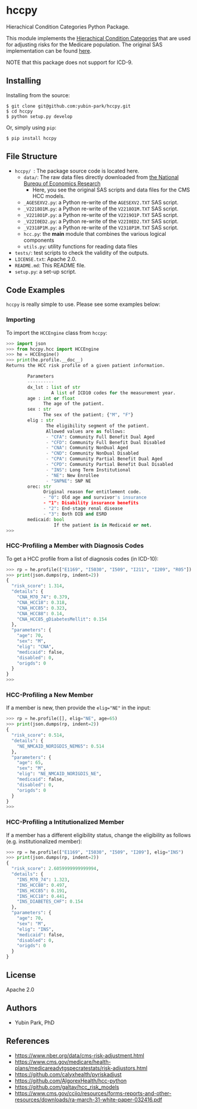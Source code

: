 # hccpy 

Hierachical Condition Categories Python Package.

This module implements the [Hierachical Condition Categories](https://www.cms.gov/cciio/resources/forms-reports-and-other-resources/downloads/ra-march-31-white-paper-032416.pdf) that are used for adjusting risks for the Medicare population.
The original SAS implementation can be found [here](https://www.nber.org/data/cms-risk-adjustment.html).

NOTE that this package does not support for ICD-9.

## Installing

Installing from the source:

```
$ git clone git@github.com:yubin-park/hccpy.git
$ cd hccpy
$ python setup.py develop
```
Or, simply using `pip`:

```
$ pip install hccpy
```

## File Structure

- `hccpy/ `: The package source code is located here.
  - `data/`: The raw data files directly downloaded from [the National Burequ of Economics Research](https://www.nber.org/data/cms-risk-adjustment.html)
    - Here, you see the original SAS scripts and data files for the CMS HCC models.
  - `_AGESEXV2.py`: a Python re-write of the `AGESEXV2.TXT` SAS script.
  - `_V2218O1M.py`: a Python re-write of the `V2218O1M.TXT` SAS script.
  - `_V2218O1P.py`: a Python re-write of the `V2219O1P.TXT` SAS script.
  - `_V22I0ED2.py`: a Python re-write of the `V22I0ED2.TXT` SAS script.
  - `_V2318P1M.py`: a Python re-write of the `V2318P1M.TXT` SAS script.
  - `hcc.py`: the **main** module that combines the various logical components
  - `utils.py`: utility functions for reading data files
- `tests/`: test scripts to check the validity of the outputs.
- `LICENSE.txt`: Apache 2.0.
- `README.md`: This README file.
- `setup.py`: a set-up script.

## Code Examples

`hccpy` is really simple to use.
Please see some examples below:

### Importing 

To import the `HCCEngine` class from `hccpy`:  

```python
>>> import json
>>> from hccpy.hcc import HCCEngine
>>> he = HCCEngine()
>>> print(he.profile.__doc__)
Returns the HCC risk profile of a given patient information.

        Parameters
        ----------
        dx_lst : list of str
                 A list of ICD10 codes for the measurement year.
        age : int or float
              The age of the patient.
        sex : str 
              The sex of the patient; {"M", "F"}
        elig : str
               The eligibility segment of the patient.
               Allowed values are as follows:
               - "CFA": Community Full Benefit Dual Aged
               - "CFD": Community Full Benefit Dual Disabled
               - "CNA": Community NonDual Aged
               - "CND": Community NonDual Disabled
               - "CPA": Community Partial Benefit Dual Aged
               - "CPD": Community Partial Benefit Dual Disabled
               - "INS": Long Term Institutional
               - "NE": New Enrollee
               - "SNPNE": SNP NE
        orec: str
              Original reason for entitlement code.
              - "0": Old age and survivor's insurance
              - "1": Disability insurance benefits
              - "2": End-stage renal disease 
              - "3": Both DIB and ESRD
        medicaid: bool
                  If the patient is in Medicaid or not.
>>>
```

### HCC-Profiling a Member with Diagnosis Codes

To get a HCC profile from a list of diagnosis codes (in ICD-10):

```python
>>> rp = he.profile(["E1169", "I5030", "I509", "I211", "I209", "R05"])
>>> print(json.dumps(rp, indent=2))
{
  "risk_score": 1.314,
  "details": {
    "CNA_M70_74": 0.379,
    "CNA_HCC18": 0.318,
    "CNA_HCC85": 0.323,
    "CNA_HCC88": 0.14,
    "CNA_HCC85_gDiabetesMellit": 0.154
  },
  "parameters": {
    "age": 70,
    "sex": "M",
    "elig": "CNA",
    "medicaid": false,
    "disabled": 0,
    "origds": 0
  }
}
>>>
```

### HCC-Profiling a New Member

If a member is new, then provide the `elig="NE"` in the input:

```python
>>> rp = he.profile([], elig="NE", age=65)
>>> print(json.dumps(rp, indent=2))
{
  "risk_score": 0.514,
  "details": {
    "NE_NMCAID_NORIGDIS_NEM65": 0.514
  },
  "parameters": {
    "age": 65,
    "sex": "M",
    "elig": "NE_NMCAID_NORIGDIS_NE",
    "medicaid": false,
    "disabled": 0,
    "origds": 0
  }
}
>>>
```

### HCC-Profiling a Intitutionalized Member

If a member has a different eligibility status, change the eligibility as follows (e.g. institutionalized member):

```python
>>> rp = he.profile(["E1169", "I5030", "I509", "I209"], elig="INS")
>>> print(json.dumps(rp, indent=2))
{
  "risk_score": 2.6059999999999994,
  "details": {
    "INS_M70_74": 1.323,
    "INS_HCC88": 0.497,
    "INS_HCC85": 0.191,
    "INS_HCC18": 0.441,
    "INS_DIABETES_CHF": 0.154
  },
  "parameters": {
    "age": 70,
    "sex": "M",
    "elig": "INS",
    "medicaid": false,
    "disabled": 0,
    "origds": 0
  }
}
```

## License
Apache 2.0

## Authors
- Yubin Park, PhD

## References
- https://www.nber.org/data/cms-risk-adjustment.html
- https://www.cms.gov/medicare/health-plans/medicareadvtgspecratestats/risk-adjustors.html
- https://github.com/calyxhealth/pyriskadjust
- https://github.com/AlgorexHealth/hcc-python
- https://github.com/galtay/hcc_risk_models
- https://www.cms.gov/cciio/resources/forms-reports-and-other-resources/downloads/ra-march-31-white-paper-032416.pdf


